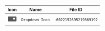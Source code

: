 | Icon | Name | File ID |
| ---  | ---  | ---     |
| ![](Dropdown%20Icon.png) | `Dropdown Icon` | `-6022152695219369192` |
